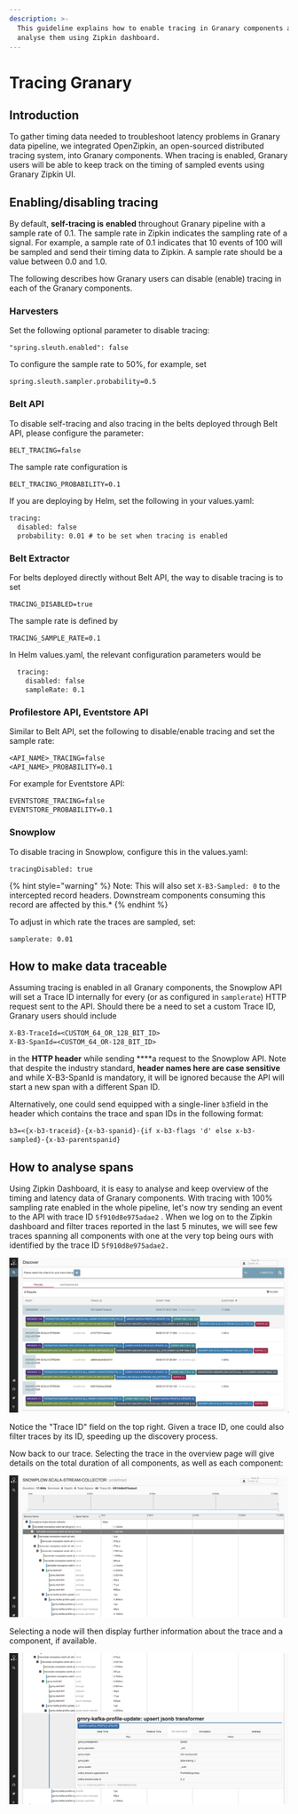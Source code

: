 ```yaml
---
description: >-
  This guideline explains how to enable tracing in Granary components and how to
  analyse them using Zipkin dashboard.
---
```


# Tracing Granary

## Introduction

To gather timing data needed to troubleshoot latency problems in Granary data pipeline, we integrated OpenZipkin, an open-sourced distributed tracing system, into Granary components. When tracing is enabled, Granary users will be able to keep track on the timing of sampled events using Granary Zipkin UI.

## Enabling/disabling tracing

By default, **self-tracing is** **enabled** throughout Granary pipeline with a sample rate of 0.1. The sample rate in Zipkin indicates the sampling rate of a signal. For example, a sample rate of 0.1 indicates that 10 events of 100 will be sampled and send their timing data to Zipkin. A sample rate should be a value between 0.0 and 1.0. 

The following describes how Granary users can disable \(enable\) tracing in each of the Granary components.

### Harvesters

Set the following optional parameter to disable tracing:

```text
"spring.sleuth.enabled": false
```

To configure the sample rate to 50%, for example, set

```text
spring.sleuth.sampler.probability=0.5
```

### Belt API

To disable self-tracing and also tracing in the belts deployed through Belt API, please configure the parameter:

```text
BELT_TRACING=false
```

The sample rate configuration is 

```text
BELT_TRACING_PROBABILITY=0.1 
```

If you are deploying by Helm, set the following in your values.yaml:

```text
tracing:
  disabled: false
  probability: 0.01 # to be set when tracing is enabled
```

### Belt Extractor

For belts deployed directly without Belt API, the way to disable tracing is to set

```text
TRACING_DISABLED=true
```

The sample rate is defined by

```text
TRACING_SAMPLE_RATE=0.1
```

In Helm values.yaml, the relevant configuration parameters would be

```text
  tracing:
    disabled: false
    sampleRate: 0.1
```

### Profilestore API, Eventstore API

Similar to Belt API, set the following to disable/enable tracing and set the sample rate:

```text
<API_NAME>_TRACING=false
<API_NAME>_PROBABILITY=0.1
```

For example for Eventstore API:

```text
EVENTSTORE_TRACING=false
EVENTSTORE_PROBABILITY=0.1
```

### Snowplow

To disable tracing in Snowplow, configure this in the values.yaml:

```text
tracingDisabled: true
```

{% hint style="warning" %}
    Note: This will also set `X-B3-Sampled: 0` to the intercepted record headers. Downstream components consuming this record are affected by this.*
{% endhint %}

To adjust in which rate the traces are sampled, set:

```text
samplerate: 0.01
```

## How to make data traceable

Assuming tracing is enabled in all Granary components, the Snowplow API will set a Trace ID internally for every \(or as configured in `samplerate`\) HTTP request sent to the API. Should there be a need to set a custom Trace ID, Granary users should include

```text
X-B3-TraceId=<CUSTOM_64_OR_128_BIT_ID>
X-B3-SpanId=<CUSTOM_64_OR-128_BIT_ID> 
```

in the **HTTP header** while sending ****a request to the Snowplow API. Note that despite the industry standard, **header names here are case sensitive** and while X-B3-SpanId is mandatory, it will be ignored because the API will start a new span with a different Span ID. 

Alternatively, one could send equipped with a single-liner `b3`field in the header which contains  the trace and span IDs in the following format:

```text
b3=<{x-b3-traceid}-{x-b3-spanid}-{if x-b3-flags 'd' else x-b3-sampled}-{x-b3-parentspanid}
```

##  How to analyse spans

Using Zipkin Dashboard, it is easy to analyse and keep overview of the timing and latency data of Granary components. With tracing with 100% sampling rate enabled in the whole pipeline, let's now try sending an event to the API with trace ID `5f910d8e975adae2` . When we log on to the Zipkin dashboard and filter traces reported in the last 5 minutes, we will see few traces spanning all components with one at the very top being ours with identified by the trace ID `5f910d8e975adae2.`

![](../.gitbook/assets/screenshot-2019-09-30-at-07.42.18.png)

Notice the "Trace ID" field on the top right. Given a trace ID, one could also filter traces by its ID, speeding up the discovery process.

Now back to our trace. Selecting the trace in the overview page will give details on the total duration of all components, as well as each component:

![](../.gitbook/assets/screenshot-2019-09-30-at-08.01.33.png)

Selecting a node will then display further information about the trace and a component, if available. 

![](../.gitbook/assets/screenshot-2019-09-30-at-08.09.34.png)



